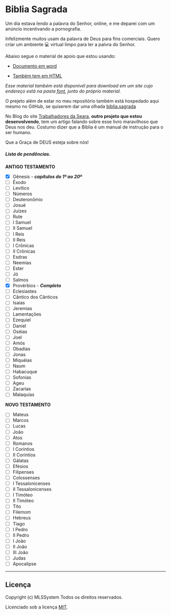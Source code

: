 # Biblia Sagrada

Um dia estava lendo a palavra do Senhor, online, e me deparei com um anúncio incentivando a pornografia. 

Infelizmente muitos usam da palavra de Deus para fins comerciais. Quero criar um ambiente :computer: virtual limpo para ler a palvra do Senhor. 

Abaixo segue o material de apoio que estou usando:

* [Documento em word](https://github.com/mlssystem/biblia.sagrada/tree/master/font)

* [Também tem em HTML](https://github.com/mlssystem/biblia.sagrada/tree/master/font)

_Esse material também está disponivél para download em um site cujo endereço está na pasta [font](https://github.com/mlssystem/biblia.sagrada/tree/master/font), junto do próprio material._

O prejeto além de estar no meu repositório também está hospedado aqui mesmo no GitHub, se quiserem dar uma olhada [biblia.sagrada](https://mlssystem.github.io/biblia.sagrada/)

No Blog do site [Trabalhadores da Seara](https://mlssystem.github.io/trabalhadoresdaseara/biblia-sagrada.html#), **outro projeto que estou desenvolvendo**, tem um artigo falando sobre esse livro maravilhoso que Deus nos deu. Costumo dizer que a Bíblia é um manual de instrução para o ser humano.

Que a Graça de DEUS esteja sobre nós!

##### Lista de pendências.

**ANTIGO TESTAMENTO**

- [x] Gênesis - __*capítulos do 1º ao 20º*__
- [ ] Êxodo
- [ ] Levítico
- [ ] Números
- [ ] Deuteronômio
- [ ] Josué
- [ ] Juízes
- [ ] Rute
- [ ] I Samuel
- [ ] II Samuel
- [ ] I Reis	
- [ ] II Reis
- [ ] I Crônicas
- [ ] II Crônicas
- [ ] Esdras
- [ ] Neemias
- [ ] Ester
- [ ] Jó
- [ ] Salmos
- [x] Provérbios - __*Completo*__
- [ ] Eclesiastes
- [ ] Cântico dos Cânticos
- [ ] Isaías
- [ ] Jeremias
- [ ] Lamentações
- [ ] Ezequiel
- [ ] Daniel
- [ ] Oséias
- [ ] Joel
- [ ] Amós
- [ ] Obadias
- [ ] Jonas
- [ ] Miquéias
- [ ] Naum
- [ ] Habacuque
- [ ] Sofonias
- [ ] Ageu
- [ ] Zacarias
- [ ] Malaquias	

**NOVO TESTAMENTO**

- [ ] Mateus
- [ ] Marcos
- [ ] Lucas
- [ ] João
- [ ] Atos
- [ ] Romanos
- [ ] I Coríntios
- [ ] II Coríntios
- [ ] Gálatas
- [ ] Efésios
- [ ] Filipenses
- [ ] Colossenses
- [ ] I Tessalonicenses
- [ ] II Tessalonicenses
- [ ] I Timóteo
- [ ] II Timóteo
- [ ] Tito
- [ ] Filemom
- [ ] Hebreus
- [ ] Tiago
- [ ] I Pedro
- [ ] II Pedro
- [ ] I João
- [ ] II João
- [ ] III João
- [ ] Judas
- [ ] Apocalipse	

---

## Licença

Copyright (c) MLSSystem Todos os direitos reservados.

Licenciado sob a licença [MIT](LICENSE.txt).
